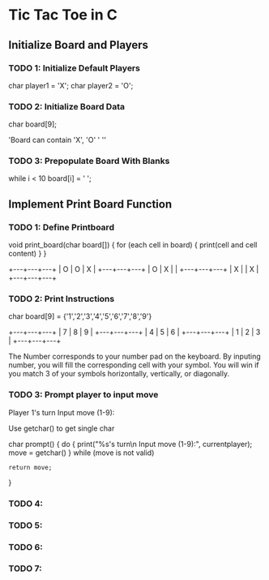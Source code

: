 # Tic Tac Toe in C

## Initialize Board and Players

### TODO 1: Initialize Default Players
char player1 = 'X';
char player2 = 'O';

### TODO 2: Initialize Board Data
char board[9];

'Board can contain 'X', 'O' ' ''

### TODO 3: Prepopulate Board With Blanks
while i < 10
	board[i] = ' ';

## Implement Print Board Function

### TODO 1: Define Printboard
void print_board(char board[]) {
	for (each cell in board) {
		print(cell and cell content)
	}
}

+---+---+---+
| O | O | X |
+---+---+---+
| O | X |	|
+---+---+---+
| X |	| X |
+---+---+---+

### TODO 2: Print Instructions

char board[9] = {'1','2','3','4','5','6','7','8','9'}

+---+---+---+
| 7 | 8 | 9 |
+---+---+---+
| 4 | 5 | 6 |
+---+---+---+
| 1 | 2 | 3 |
+---+---+---+

The Number corresponds to your number pad on the keyboard. By inputing number,
you will fill the corresponding cell with your symbol. You will win if you match
3 of your symbols horizontally, vertically, or diagonally.


### TODO 3: Prompt player to input move
Player 1's turn
Input move (1-9):

Use getchar() to get single char

char prompt() {
	do {
		print("%s's turn\n Input move (1-9):", currentplayer);
		move = getchar()
	} while (move is not valid)

	return move;
}

### TODO 4:


### TODO 5:

### TODO 6:

### TODO 7:
